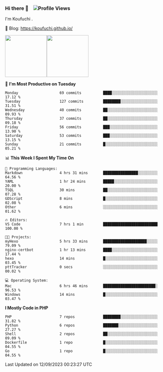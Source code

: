 ### Hi there 👋 &nbsp;&nbsp; ![Profile Views](http://img.shields.io/badge/Profile%20Views-122-blue)

I'm Koufuchi . 

📔 Blog: <https://koufuchi.github.io/>

<img align="" height="137px" src="https://github-readme-stats-seven-nu-30.vercel.app/api?username=Koufuchi&hide=issues,contribs&show_icons=true&line_height=21&theme=radical&locale=en" /><img align="" height="137px" src="https://github-readme-stats-seven-nu-30.vercel.app/api/top-langs/?username=Koufuchi&layout=compact&hide=blade,html,css,pug,scss&theme=radical&locale=en" />

<!--START_SECTION:waka-->
📅 **I'm Most Productive on Tuesday** 

```text
Monday                   69 commits          ████░░░░░░░░░░░░░░░░░░░░░   17.12 % 
Tuesday                  127 commits         ████████░░░░░░░░░░░░░░░░░   31.51 % 
Wednesday                40 commits          ██░░░░░░░░░░░░░░░░░░░░░░░   09.93 % 
Thursday                 37 commits          ██░░░░░░░░░░░░░░░░░░░░░░░   09.18 % 
Friday                   56 commits          ███░░░░░░░░░░░░░░░░░░░░░░   13.90 % 
Saturday                 53 commits          ███░░░░░░░░░░░░░░░░░░░░░░   13.15 % 
Sunday                   21 commits          █░░░░░░░░░░░░░░░░░░░░░░░░   05.21 % 
```


📊 **This Week I Spent My Time On** 

```text
💬 Programming Languages: 
Markdown                 4 hrs 31 mins       ████████████████░░░░░░░░░   64.56 % 
YAML                     1 hr 24 mins        █████░░░░░░░░░░░░░░░░░░░░   20.00 % 
TSQL                     30 mins             ██░░░░░░░░░░░░░░░░░░░░░░░   07.28 % 
GDScript                 8 mins              █░░░░░░░░░░░░░░░░░░░░░░░░   02.08 % 
Other                    6 mins              ░░░░░░░░░░░░░░░░░░░░░░░░░   01.62 % 

🔥 Editors: 
VS Code                  7 hrs 1 min         █████████████████████████   100.00 % 

🐱‍💻 Projects: 
myHexo                   5 hrs 33 mins       ████████████████████░░░░░   79.09 % 
nginx-certbot            1 hr 13 mins        ████░░░░░░░░░░░░░░░░░░░░░   17.44 % 
hexo                     14 mins             █░░░░░░░░░░░░░░░░░░░░░░░░   03.45 % 
pttTracker               0 secs              ░░░░░░░░░░░░░░░░░░░░░░░░░   00.02 % 

💻 Operating System: 
Mac                      6 hrs 46 mins       ████████████████████████░   96.53 % 
Windows                  14 mins             █░░░░░░░░░░░░░░░░░░░░░░░░   03.47 % 
```

**I Mostly Code in PHP** 

```text
PHP                      7 repos             ████████░░░░░░░░░░░░░░░░░   31.82 % 
Python                   6 repos             ███████░░░░░░░░░░░░░░░░░░   27.27 % 
Shell                    2 repos             ██░░░░░░░░░░░░░░░░░░░░░░░   09.09 % 
Dockerfile               1 repo              █░░░░░░░░░░░░░░░░░░░░░░░░   04.55 % 
Go                       1 repo              █░░░░░░░░░░░░░░░░░░░░░░░░   04.55 % 
```




 Last Updated on 12/09/2023 00:23:27 UTC
<!--END_SECTION:waka-->


